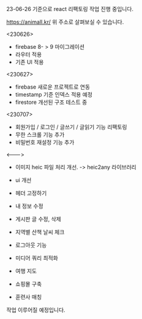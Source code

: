 23-06-26 기준으로 react 리팩토링 작업 진행 중입니다.

https://animall.kr/
위 주소로 살펴보실 수 있습니다.

<230626>
- firebase 8- > 9 마이그레이션
- 라우터 적용
- 기존 UI 적용

<230627>
- firebase 새로운 프로젝트로 연동
- timestamp 기준 인덱스 적용 예정
- firestore 개선된 구조 테스트 중

<230707>
- 회원가입 / 로그인 / 글쓰기 / 글읽기 기능 리팩토링
- 무한 스크롤 기능 추가
- 비밀번호 재설정 기능 추가

<--->
- 이미지 heic 파일 처리 개선. -> heic2any 라이브러리
- ui 개선
- 헤더 고정하기
- 내 정보 수정
- 게시판 글 수정, 삭제
- 지역별 산책 날씨 체크
- 로그아웃 기능
- 미디어 쿼리 최적화

- 여행 지도
- 쇼핑몰 구축
- 훈련사 매칭

작업 이루어질 예정입니다.
